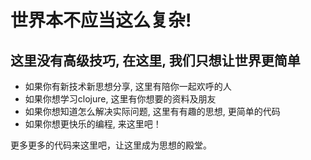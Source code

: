 # 世界本不应当这么复杂!

## 这里没有高级技巧, 在这里, 我们只想让世界更简单

- 如果你有新技术新思想分享, 这里有陪你一起欢呼的人
- 如果你想学习clojure, 这里有你想要的资料及朋友
- 如果你想知道怎么解决实际问题, 这里有有趣的思想, 更简单的代码
- 如果你想更快乐的编程, 来这里吧！

更多更多的代码来这里吧，让这里成为思想的殿堂。
